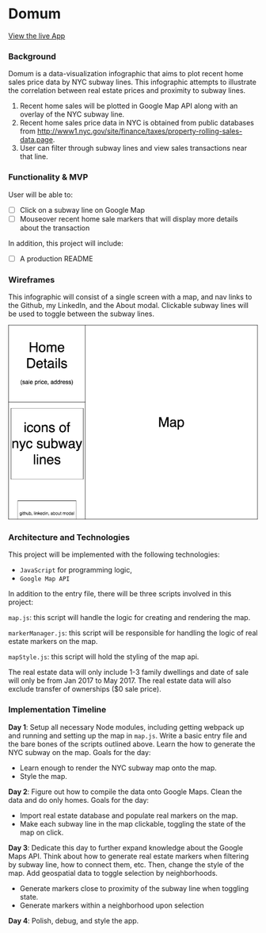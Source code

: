 # Domum

[View the live App](http://www.davidchen.world/Domum)

### Background

Domum is a data-visualization infographic that aims to plot recent home sales price data by NYC subway lines. This infographic attempts to illustrate the correlation between real estate prices and proximity to subway lines.

1) Recent home sales will be plotted in Google Map API along with an overlay of the NYC subway line.
2) Recent home sales price data in NYC is obtained from public databases from http://www1.nyc.gov/site/finance/taxes/property-rolling-sales-data.page.
3) User can filter through subway lines and view sales transactions near that line.

### Functionality & MVP  

User will be able to:

- [ ] Click on a subway line on Google Map
- [ ] Mouseover recent home sale markers that will display more details about the transaction

In addition, this project will include:

- [ ] A production README

### Wireframes

This infographic will consist of a single screen with a map, and nav links to the Github, my LinkedIn,
and the About modal. Clickable subway lines will be used to toggle between the subway lines.

![wireframes](./image/wireframe.png)

### Architecture and Technologies

This project will be implemented with the following technologies:

- `JavaScript` for programming logic,
- `Google Map API`

In addition to the entry file, there will be three scripts involved in this project:

`map.js`: this script will handle the logic for creating and rendering the map.

`markerManager.js`: this script will be responsible for handling the logic of real estate markers on the map.

`mapStyle.js`: this script will hold the styling of the map api.

The real estate data will only include 1-3 family dwellings and date of sale will only be from Jan 2017 to May 2017. The real estate data will also exclude transfer of ownerships ($0 sale price).

### Implementation Timeline

**Day 1**: Setup all necessary Node modules, including getting webpack up and running and setting up the map in `map.js`. Write a basic entry file and the bare bones of the scripts outlined above. Learn the how to generate the NYC subway on the map. Goals for the day:

- Learn enough to render the NYC subway map onto the map.
- Style the map.

**Day 2**: Figure out how to compile the data onto Google Maps. Clean the data and do only homes. Goals for the day:

- Import real estate database and populate real markers on the map.
- Make each subway line in the map clickable, toggling the state of the map on click.

**Day 3**: Dedicate this day to further expand knowledge about the Google Maps API. Think about how to generate real estate markers when filtering by subway line, how to connect them, etc. Then, change the style of the map. Add geospatial data to toggle selection by neighborhoods.

- Generate markers close to proximity of the subway line when toggling state.
- Generate markers within a neighborhood upon selection

**Day 4**: Polish, debug, and style the app.
